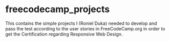 # freecodecamp_projects
This contains the simple projects I (Roniel Duka) needed to develop and pass the test according to the user stories in FreeCodeCamp.org in order to get the Certification regarding Responsive Web Design. 
